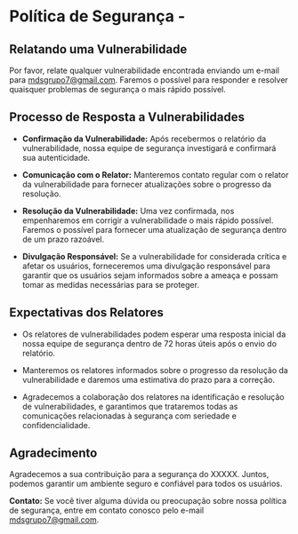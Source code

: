 # Política de Segurança -

## Relatando uma Vulnerabilidade

Por favor, relate qualquer vulnerabilidade encontrada enviando um e-mail para [mdsgrupo7@gmail.com](mailto:mdsgrupo7@gmail.com). Faremos o possível para responder e resolver quaisquer problemas de segurança o mais rápido possível.

## Processo de Resposta a Vulnerabilidades

- **Confirmação da Vulnerabilidade:** Após recebermos o relatório da vulnerabilidade, nossa equipe de segurança investigará e confirmará sua autenticidade.

- **Comunicação com o Relator:** Manteremos contato regular com o relator da vulnerabilidade para fornecer atualizações sobre o progresso da resolução.

- **Resolução da Vulnerabilidade:** Uma vez confirmada, nos empenharemos em corrigir a vulnerabilidade o mais rápido possível. Faremos o possível para fornecer uma atualização de segurança dentro de um prazo razoável.

- **Divulgação Responsável:** Se a vulnerabilidade for considerada crítica e afetar os usuários, forneceremos uma divulgação responsável para garantir que os usuários sejam informados sobre a ameaça e possam tomar as medidas necessárias para se proteger.

## Expectativas dos Relatores

- Os relatores de vulnerabilidades podem esperar uma resposta inicial da nossa equipe de segurança dentro de 72 horas úteis após o envio do relatório.

- Manteremos os relatores informados sobre o progresso da resolução da vulnerabilidade e daremos uma estimativa do prazo para a correção.

- Agradecemos a colaboração dos relatores na identificação e resolução de vulnerabilidades, e garantimos que trataremos todas as comunicações relacionadas à segurança com seriedade e confidencialidade.

## Agradecimento

Agradecemos a sua contribuição para a segurança do XXXXX. Juntos, podemos garantir um ambiente seguro e confiável para todos os usuários.

**Contato:** Se você tiver alguma dúvida ou preocupação sobre nossa política de segurança, entre em contato conosco pelo e-mail [mdsgrupo7@gmail.com](mailto:mdsgrupo7@gmail.com).
